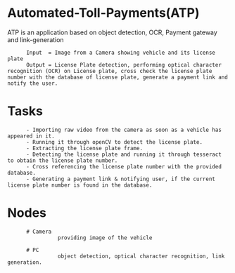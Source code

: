 # Automated-Toll-Payments(ATP)

ATP is an application based on object detection, OCR, Payment gateway and link-generation

          Input  = Image from a Camera showing vehicle and its license plate
          Output = License Plate detection, performing optical character recognition (OCR) on License plate, cross check the license plate number with the database of license plate, generate a payment link and notify the user.

# Tasks

          - Importing raw video from the camera as soon as a vehicle has appeared in it.
          - Running it through openCV to detect the license plate.
          - Extracting the license plate frame.
          - Detecting the license plate and running it through tesseract to obtain the license plate number.
          - Cross referencing the license plate number with the provided database.
          - Generating a payment link & notifying user, if the current license plate number is found in the database.
          
# Nodes 
          
          # Camera
                    providing image of the vehicle
                   
          # PC 
                    object detection, optical character recognition, link generation.
                    
